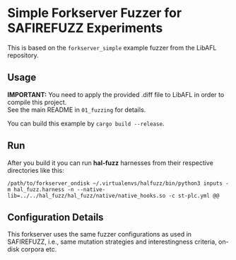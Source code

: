 # Simple Forkserver Fuzzer for SAFIREFUZZ Experiments

This is based on the `forkserver_simple` example fuzzer from the LibAFL repository.
## Usage
**IMPORTANT:** 
You need to apply the provided .diff file to LibAFL in order to compile this project.  
See the main README in `01_fuzzing` for details. 

You can build this example by `cargo build --release`.

## Run
After you build it you can run **hal-fuzz** harnesses from their respective directories like this:
```
/path/to/forkserver_ondisk ~/.virtualenvs/halfuzz/bin/python3 inputs -m hal_fuzz.harness -n --native-lib=../../hal_fuzz/hal_fuzz/native/native_hooks.so -c st-plc.yml @@
```

## Configuration Details
This forkserver uses the same fuzzer configurations as used in SAFIREFUZZ,
i.e., same mutation strategies and interestingness criteria, on-disk corpora etc. 